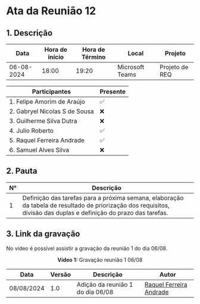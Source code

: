 # **Ata da Reunião 12**

## 1. Descrição

| Data       | Hora de início | Hora de Término | Local            | Projeto        |
|------------|-----------------|-----------------|-----------------|----------------|
| 06-08-2024 | 18:00           | 19:20           | Microsoft Teams | Projeto de REQ |

| Participantes                              | Presente       |
|-----------------------------------------|----------|
| 1. Felipe Amorim de Araújo       | ✅       |
| 2. Gabryel Nicolas S de Sousa                 | ❌       |
| 3. Guilherme Silva Dutra                | ❌       |
| 4. Julio Roberto                | ✅       |
| 5. Raquel Ferreira Andrade          | ✅       | 
| 6. Samuel Alves Silva                | ❌       |

## 2. Pauta

| N° | Descrição                               |
|----|-----------------------------------------|
| 1  | Definição das tarefas para a próxima semana, elaboração da tabela de resultado de priorização dos requisitos, divisão das duplas e definição do prazo das tarefas.         |


## 3. Link da gravação

No vídeo é possível assistir a gravação da reunião 1 do dia 06/08.

<center>

**Vídeo 1:** Gravação reunião 1 06/08


</center>


| Data | Versão | Descrição | Autor |
| ---- | ------ | --------- | ----- |
| 08/08/2024 | 1.0 | Adição da reunião 1 do dia 06/08 | [Raquel Ferreira Andrade](https://github.com/raquel-andrade) |
